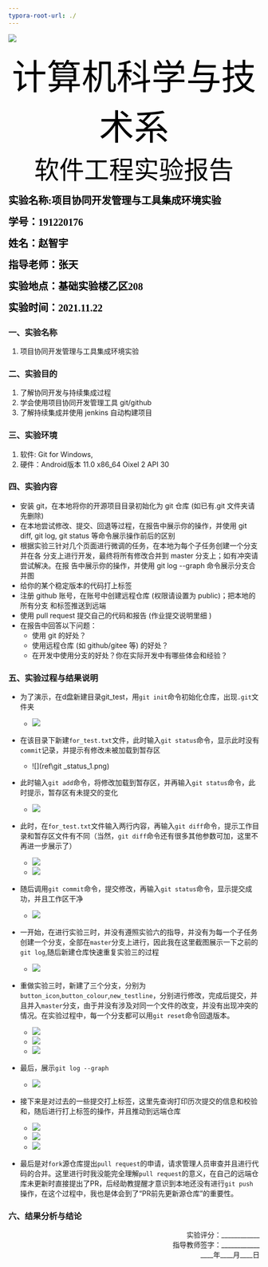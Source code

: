 ```yaml
---
typora-root-url: ./
---
```


![](ref\image002.gif)

<div align = "center"><span style='color:black;background:背景颜色;font-size:70px;font-family:华文行楷;'>计算机科学与技术系</span></div>


<div align = "center"><span style='color:black;background:背景颜色;font-size:50px;font-family:华文新魏;'>软件工程实验报告</span></div>

<span style='color:black;background:背景颜色;font-size:20px;font-family:楷体_GB2312;'>**实验名称:项目协同开发管理与工具集成环境实验**</span>

<span style='color:black;background:背景颜色;font-size:20px;font-family:楷体_GB2312;'>**学号：191220176**</span>

<span style='color:black;background:背景颜色;font-size:20px;font-family:楷体_GB2312;'>**姓名：赵智宇**</span>

<span style='color:black;background:背景颜色;font-size:20px;font-family:楷体_GB2312;'>**指导老师：张天**</span>

<span style='color:black;background:背景颜色;font-size:20px;font-family:楷体_GB2312;'>**实验地点：基础实验楼乙区208**</span>

<span style='color:black;background:背景颜色;font-size:20px;font-family:楷体_GB2312;'>**实验时间：2021.11.22**</span>




### 一、实验名称
1. 项目协同开发管理与工具集成环境实验

### 二、实验目的
1. 了解协同开发与持续集成过程
2. 学会使用项目协同开发管理工具 git/github
3. 了解持续集成并使用 jenkins 自动构建项目

### 三、实验环境
1. 软件: Git for Windows,
2. 硬件：Android版本 11.0 x86_64 Oixel 2 API 30

### 四、实验内容
+  安装 git，在本地将你的开源项目目录初始化为 git 仓库 (如已有.git 文件夹请先删除)
+ 在本地尝试修改、提交、回退等过程，在报告中展示你的操作，并使用 git diff, git
log, git status 等命令展示操作前后的区别
+ 根据实验三针对几个页面进行微调的任务，在本地为每个子任务创建一个分支并在各
分支上进行开发，最终将所有修改合并到 master 分支上；如有冲突请尝试解决。在报
告中展示你的操作，并使用 git log --graph 命令展示分支合并图
+ 给你的某个稳定版本的代码打上标签
+ 注册 github 账号，在账号中创建远程仓库 (权限请设置为 public)；把本地的所有分支
和标签推送到远端
+ 使用 pull request 提交自己的代码和报告 (作业提交说明里细 )
+ 在报告中回答以下问题：
   + 使用 git 的好处？
   +  使用远程仓库 (如 github/gitee 等) 的好处？
   +  在开发中使用分支的好处？你在实际开发中有哪些体会和经验？


### 五、实验过程与结果说明
+ 为了演示，在d盘新建目录git_test，用`git init`命令初始化仓库，出现`.git`文件夹
   + ![](ref\git_init.png) 

+ 在该目录下新建`for_test.txt`文件，此时输入`git status`命令，显示此时没有`commit`记录，并提示有修改未被加载到暂存区
   + ![](ref\git _status_1.png) 

+ 此时输入`git add`命令，将修改加载到暂存区，并再输入`git status`命令，此时提示，暂存区有未提交的变化
  +  ![](ref\git_status_2.png) 

+ 此时，在`for_test.txt`文件输入两行内容，再输入`git diff`命令，提示工作目录和暂存区文件有不同（当然，`git diff`命令还有很多其他参数可加，这里不再进一步展示了）
  + ![](ref\for_test.png) 
  + ![](ref\git_diff.png) 

+ 随后调用`git commit`命令，提交修改，再输入`git status`命令，显示提交成功，并且工作区干净
  + ![](ref\git_status_3.png) 

+ 一开始，在进行实验三时，并没有遵照实验六的指导，并没有为每一个子任务创建一个分支，全部在`master`分支上进行，因此我在这里截图展示一下之前的`git log`,随后新建仓库快速重复实验三的过程
   + ![](ref\8.png) 

+ 重做实验三时，新建了三个分支，分别为`button_icon`,`button_colour`,`new_testline`，分别进行修改，完成后提交，并且并入`master`分支，由于并没有涉及对同一个文件的改变，并没有出现冲突的情况。在实验过程中，每一个分支都可以用`git reset`命令回退版本。
   + ![](ref\9.png) 
   + ![](ref\10.png) 
   + ![](ref\11.png) 

+ 最后，展示`git log --graph`
  + ![](ref\log_graph.png) 

+ 接下来是对过去的一些提交打上标签，这里先查询打印历次提交的信息和校验和，随后进行打上标签的操作，并且推动到远端仓库
   + ![](ref\log_line.png) 
   + ![](ref\git_tag.png) 
   + ![](ref\push_tag.png) 

+ 最后是对`fork`源仓库提出`pull request`的申请，请求管理人员审查并且进行代码的合并。这里进行时我没能完全理解`pull request`的意义，在自己的远端仓库未更新时直接提出了PR，后经助教提醒才意识到本地还没有进行`git push`操作，在这个过程中，我也是体会到了“PR前先更新源仓库”的重要性。

### 六、结果分析与结论






<div align = "right"> 实验评分：____________ </div>
<div align = "right">指导教师签字：____________</div>
<div align = "right">____年____月____日</div>



